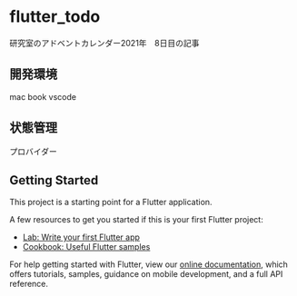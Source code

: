 # flutter_todo

研究室のアドベントカレンダー2021年　8日目の記事

## 開発環境
mac book
vscode

## 状態管理
プロバイダー

## Getting Started

This project is a starting point for a Flutter application.

A few resources to get you started if this is your first Flutter project:

- [Lab: Write your first Flutter app](https://flutter.dev/docs/get-started/codelab)
- [Cookbook: Useful Flutter samples](https://flutter.dev/docs/cookbook)

For help getting started with Flutter, view our
[online documentation](https://flutter.dev/docs), which offers tutorials,
samples, guidance on mobile development, and a full API reference.
